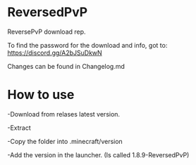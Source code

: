 # ReversedPvP

ReversePvP download rep.

To find the password for the download and info, got to: https://discord.gg/A2bJSuDkwN


Changes can be found in Changelog.md



# How to use

-Download from relases latest version.

-Extract

-Copy the folder into .minecraft/version

-Add the version in the launcher. (Is called 1.8.9-ReversedPvP)

